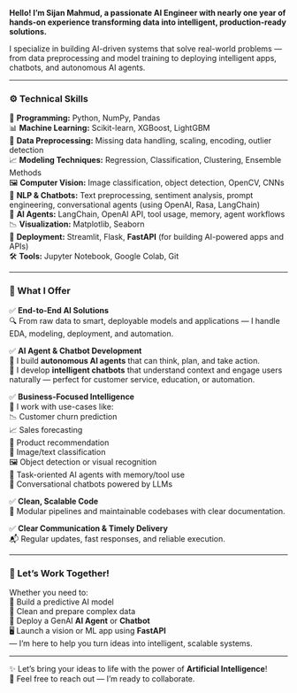 
**Hello! I’m Sijan Mahmud, a passionate AI Engineer with nearly one year of hands-on experience transforming data into intelligent, production-ready solutions.**

I specialize in building AI-driven systems that solve real-world problems — from data preprocessing and model training to deploying intelligent apps, chatbots, and autonomous AI agents.

---

### ⚙️ Technical Skills  
🧠 **Programming:** Python, NumPy, Pandas  
📊 **Machine Learning:** Scikit-learn, XGBoost, LightGBM  
🧼 **Data Preprocessing:** Missing data handling, scaling, encoding, outlier detection  
📈 **Modeling Techniques:** Regression, Classification, Clustering, Ensemble Methods  
🖼️ **Computer Vision:** Image classification, object detection, OpenCV, CNNs  
💬 **NLP & Chatbots:** Text preprocessing, sentiment analysis, prompt engineering, conversational agents (using OpenAI, Rasa, LangChain)  
🤖 **AI Agents:** LangChain, OpenAI API, tool usage, memory, agent workflows  
📉 **Visualization:** Matplotlib, Seaborn  
🚀 **Deployment:** Streamlit, Flask, **FastAPI** (for building AI-powered apps and APIs)  
🛠️ **Tools:** Jupyter Notebook, Google Colab, Git  

---

### 📌 What I Offer  
✅ **End-to-End AI Solutions**  
🔍 From raw data to smart, deployable models and applications — I handle EDA, modeling, deployment, and automation.

✅ **AI Agent & Chatbot Development**  
🤖 I build **autonomous AI agents** that can think, plan, and take action.  
💬 I develop **intelligent chatbots** that understand context and engage users naturally — perfect for customer service, education, or automation.

✅ **Business-Focused Intelligence**  
💼 I work with use-cases like:  
📉 Customer churn prediction  
📈 Sales forecasting  
🎯 Product recommendation  
🧾 Image/text classification  
🖼️ Object detection or visual recognition  
🧠 Task-oriented AI agents with memory/tool use  
💬 Conversational chatbots powered by LLMs

✅ **Clean, Scalable Code**  
🧩 Modular pipelines and maintainable codebases with clear documentation.

✅ **Clear Communication & Timely Delivery**  
📬 Regular updates, fast responses, and reliable execution.

---

### 🚀 Let’s Work Together!
Whether you need to:  
🧠 Build a predictive AI model  
🧹 Clean and prepare complex data  
🤖 Deploy a GenAI **AI Agent** or **Chatbot**  
🖥️ Launch a vision or ML app using **FastAPI**  
— I’m here to help you turn ideas into intelligent, scalable systems.

---

✨ Let’s bring your ideas to life with the power of **Artificial Intelligence**!  
📩 Feel free to reach out — I’m ready to collaborate.
